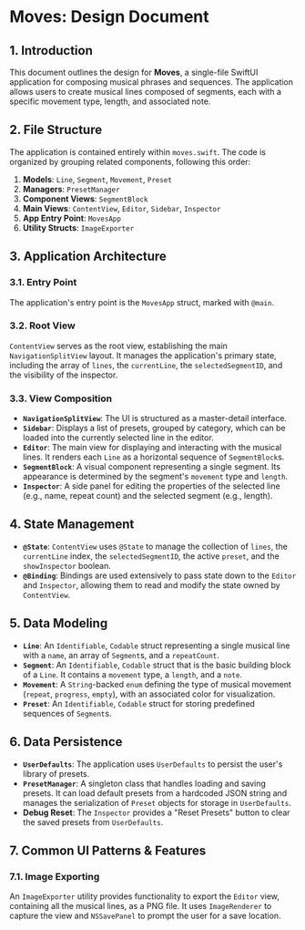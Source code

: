 # Moves: Design Document

## 1. Introduction

This document outlines the design for **Moves**, a single-file SwiftUI application for composing musical phrases and sequences. The application allows users to create musical lines composed of segments, each with a specific movement type, length, and associated note.

## 2. File Structure

The application is contained entirely within `moves.swift`. The code is organized by grouping related components, following this order:

1.  **Models**: `Line`, `Segment`, `Movement`, `Preset`
2.  **Managers**: `PresetManager`
3.  **Component Views**: `SegmentBlock`
4.  **Main Views**: `ContentView`, `Editor`, `Sidebar`, `Inspector`
5.  **App Entry Point**: `MovesApp`
6.  **Utility Structs**: `ImageExporter`

## 3. Application Architecture

### 3.1. Entry Point

The application's entry point is the `MovesApp` struct, marked with `@main`.

### 3.2. Root View

`ContentView` serves as the root view, establishing the main `NavigationSplitView` layout. It manages the application's primary state, including the array of `lines`, the `currentLine`, the `selectedSegmentID`, and the visibility of the inspector.

### 3.3. View Composition

-   **`NavigationSplitView`**: The UI is structured as a master-detail interface.
-   **`Sidebar`**: Displays a list of presets, grouped by category, which can be loaded into the currently selected line in the editor.
-   **`Editor`**: The main view for displaying and interacting with the musical lines. It renders each `Line` as a horizontal sequence of `SegmentBlock`s.
-   **`SegmentBlock`**: A visual component representing a single segment. Its appearance is determined by the segment's `movement` type and `length`.
-   **`Inspector`**: A side panel for editing the properties of the selected line (e.g., name, repeat count) and the selected segment (e.g., length).

## 4. State Management

-   **`@State`**: `ContentView` uses `@State` to manage the collection of `lines`, the `currentLine` index, the `selectedSegmentID`, the active `preset`, and the `showInspector` boolean.
-   **`@Binding`**: Bindings are used extensively to pass state down to the `Editor` and `Inspector`, allowing them to read and modify the state owned by `ContentView`.

## 5. Data Modeling

-   **`Line`**: An `Identifiable`, `Codable` struct representing a single musical line with a `name`, an array of `Segment`s, and a `repeatCount`.
-   **`Segment`**: An `Identifiable`, `Codable` struct that is the basic building block of a `Line`. It contains a `movement` type, a `length`, and a `note`.
-   **`Movement`**: A `String`-backed `enum` defining the type of musical movement (`repeat`, `progress`, `empty`), with an associated color for visualization.
-   **`Preset`**: An `Identifiable`, `Codable` struct for storing predefined sequences of `Segment`s.

## 6. Data Persistence

-   **`UserDefaults`**: The application uses `UserDefaults` to persist the user's library of presets.
-   **`PresetManager`**: A singleton class that handles loading and saving presets. It can load default presets from a hardcoded JSON string and manages the serialization of `Preset` objects for storage in `UserDefaults`.
-   **Debug Reset**: The `Inspector` provides a "Reset Presets" button to clear the saved presets from `UserDefaults`.

## 7. Common UI Patterns & Features

### 7.1. Image Exporting

An `ImageExporter` utility provides functionality to export the `Editor` view, containing all the musical lines, as a PNG file. It uses `ImageRenderer` to capture the view and `NSSavePanel` to prompt the user for a save location.

